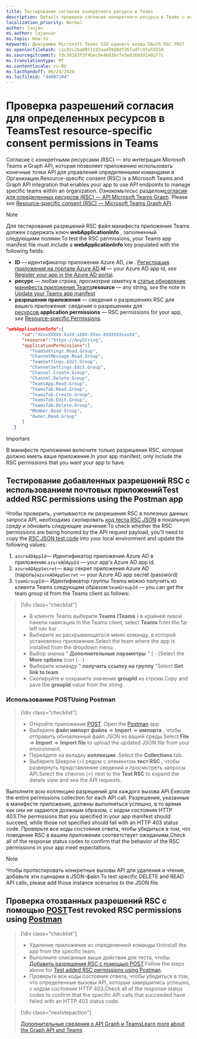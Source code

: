 ```yaml
---
title: Тестирование согласия конкретного ресурса в Teams
description: Details проверка согласия конкретного ресурса в Teams с использованием POST
localization_priority: Normal
author: laujan
ms.author: lajanuar
ms.topic: How-to
keywords: Диаграмма Microsoft Teams SSO единого входа OAuth RSC POST
ms.openlocfilehash: c1c02c2ba0051193aa459d0df26fadfc9fa55550
ms.sourcegitcommit: fdc50183f3f4bec9e4b83bcfe5e016b591402f7c
ms.translationtype: MT
ms.contentlocale: ru-RU
ms.lasthandoff: 06/24/2020
ms.locfileid: "44867104"
---
```

# <a name="test-resource-specific-consent-permissions--in-teams"></a><span data-ttu-id="cc14b-104">Проверка разрешений согласия для определенных ресурсов в Teams</span><span class="sxs-lookup"><span data-stu-id="cc14b-104">Test resource-specific consent permissions  in Teams</span></span>

<span data-ttu-id="cc14b-105">Согласие с конкретными ресурсами (RSC) — это интеграция Microsoft Teams и Graph API, которая позволяет приложению использовать конечные точки API для управления определенными командами в Организации.</span><span class="sxs-lookup"><span data-stu-id="cc14b-105">Resource-specific consent (RSC) is a Microsoft Teams and Graph API integration that enables your app to use API endpoints to manage specific teams within an organization.</span></span> <span data-ttu-id="cc14b-106">*Ознакомьтесь*с разделом[согласия для определенных ресурсов (RSC) — API Microsoft Teams Graph](resource-specific-consent.md).  </span><span class="sxs-lookup"><span data-stu-id="cc14b-106">Please *see*  [Resource-specific consent (RSC) — Microsoft Teams Graph API](resource-specific-consent.md).</span></span>

> [!NOTE]
><span data-ttu-id="cc14b-107">Для тестирования разрешений RSC файл манифеста приложения Teams должен содержать ключ **webApplicationInfo** , заполненный следующими полями:</span><span class="sxs-lookup"><span data-stu-id="cc14b-107">To test the RSC permissions, your Teams app manifest file must include a **webApplicationInfo** key populated with the following fields:</span></span>
>
> - <span data-ttu-id="cc14b-108">**ID** — идентификатор приложения Azure AD, *см* . [Регистрация приложения на портале Azure AD](resource-specific-consent.md#register-your-app-with-microsoft-identity-platform-via-the-azure-ad-portal).</span><span class="sxs-lookup"><span data-stu-id="cc14b-108">**id**  — your Azure AD app id, *see* [Register your app in the Azure AD portal](resource-specific-consent.md#register-your-app-with-microsoft-identity-platform-via-the-azure-ad-portal).</span></span>
> - <span data-ttu-id="cc14b-109">**ресурс** — любая строка, *просмотрев* заметку в [статье обновление манифеста приложения Teams](resource-specific-consent.md#update-your-teams-app-manifest)</span><span class="sxs-lookup"><span data-stu-id="cc14b-109">**resource**  — any string, *see* the note in  [Update your Teams app manifest](resource-specific-consent.md#update-your-teams-app-manifest)</span></span>
> - <span data-ttu-id="cc14b-110">**разрешения приложения** — сведения о разрешениях RSC для вашего *приложения: сведения* о разрешениях для [ресурсов](resource-specific-consent.md#resource-specific-permissions).</span><span class="sxs-lookup"><span data-stu-id="cc14b-110">**application permissions** — RSC permissions for  your app, *see* [Resource-specific Permissions](resource-specific-consent.md#resource-specific-permissions).</span></span>

```json
"webApplicationInfo":{
      "id":"XXxxXXXXX-XxXX-xXXX-XXxx-XXXXXXXxxxXX",
      "resource":"https://AnyString",
      "applicationPermissions":[
         "TeamSettings.Read.Group",
         "ChannelMessage.Read.Group",
         "TeamSettings.Edit.Group",
         "ChannelSettings.Edit.Group",
         "Channel.Create.Group",
         "Channel.Delete.Group",
         "TeamsApp.Read.Group",
         "TeamsTab.Read.Group",
         "TeamsTab.Create.Group",
         "TeamsTab.Edit.Group",
         "TeamsTab.Delete.Group",
         "Member.Read.Group",
         "Owner.Read.Group"
      ]
   }
```

>[!IMPORTANT]
><span data-ttu-id="cc14b-111">В манифесте приложения включите только разрешения RSC, которые должно иметь ваше приложение.</span><span class="sxs-lookup"><span data-stu-id="cc14b-111">In your app manifest, only include the RSC permissions that you want your app to have.</span></span>

## <a name="test-added-rsc-permissions-using-the-postman-app"></a><span data-ttu-id="cc14b-112">Тестирование добавленных разрешений RSC с использованием почтовых приложений</span><span class="sxs-lookup"><span data-stu-id="cc14b-112">Test added RSC permissions using the Postman app</span></span>

<span data-ttu-id="cc14b-113">Чтобы проверить, учитываются ли разрешения RSC в полезных данных запроса API, необходимо скопировать [код теста RSC JSON](test-rsc-json-file.md) в локальную среду и обновить следующие значения:</span><span class="sxs-lookup"><span data-stu-id="cc14b-113">To check whether the RSC permissions are being honored by the API request payload, you'll need to copy the [RSC JSON test code](test-rsc-json-file.md) into your local environment and update the following values:</span></span>

1. <span data-ttu-id="cc14b-114">`azureADAppId`— Идентификатор приложения Azure AD в приложении.</span><span class="sxs-lookup"><span data-stu-id="cc14b-114">`azureADAppId`  — your app's Azure AD app id.</span></span>
1. <span data-ttu-id="cc14b-115">`azureADAppSecret`— ваш секрет приложения Azure AD (пароль)</span><span class="sxs-lookup"><span data-stu-id="cc14b-115">`azureADAppSecret`  — your Azure AD app secret (password)</span></span>
1. <span data-ttu-id="cc14b-116">`teamGroupId`— Идентификатор группы Teams можно получить из клиента Teams следующим образом:</span><span class="sxs-lookup"><span data-stu-id="cc14b-116">`teamGroupId` — you can get the team group id from the Teams client as follows:</span></span>

> [!div class="checklist"]
>
> * <span data-ttu-id="cc14b-117">В клиенте Teams выберите **Teams (Teams** ) в крайней левой панели навигации.</span><span class="sxs-lookup"><span data-stu-id="cc14b-117">In the Teams client, select **Teams** from the far left nav bar .</span></span>
> * <span data-ttu-id="cc14b-118">Выберите из раскрывающегося меню команду, в которой установлено приложение.</span><span class="sxs-lookup"><span data-stu-id="cc14b-118">Select the team where the app is installed from the dropdown menu.</span></span>
> * <span data-ttu-id="cc14b-119">Выбор значка " **Дополнительные параметры** " (&#8943;)</span><span class="sxs-lookup"><span data-stu-id="cc14b-119">Select the **More options** icon (&#8943;)</span></span>
> * <span data-ttu-id="cc14b-120">Выберите команду " **получить ссылку на группу** "</span><span class="sxs-lookup"><span data-stu-id="cc14b-120">Select **Get link to team**</span></span> 
> * <span data-ttu-id="cc14b-121">Скопируйте и сохраните значение **groupId** из строки.</span><span class="sxs-lookup"><span data-stu-id="cc14b-121">Copy and save the **groupId** value from the string.</span></span>

### <a name="using-postman"></a><span data-ttu-id="cc14b-122">Использование POST</span><span class="sxs-lookup"><span data-stu-id="cc14b-122">Using Postman</span></span>

> [!div class="checklist"]
>
> * <span data-ttu-id="cc14b-123">Откройте приложение [POST](https://www.postman.com) .</span><span class="sxs-lookup"><span data-stu-id="cc14b-123">Open the [Postman](https://www.postman.com) app.</span></span>
> * <span data-ttu-id="cc14b-124">Выберите **файл импорт файла**  =>  **Import**  =>  **импорта** , чтобы отправить обновленный файл JSON из вашей среды.</span><span class="sxs-lookup"><span data-stu-id="cc14b-124">Select **File** => **Import** => **Import file** to upload the updated JSON file from your environment.</span></span>  
> * <span data-ttu-id="cc14b-125">Перейдите на вкладку **коллекции** .</span><span class="sxs-lookup"><span data-stu-id="cc14b-125">Select the **Collections** tab.</span></span> 
> * <span data-ttu-id="cc14b-126">Выберите Шеврон (>) рядом с элементом **тест RSC** , чтобы развернуть представление сведений и просмотреть запросы API.</span><span class="sxs-lookup"><span data-stu-id="cc14b-126">Select the chevron (>) next to the **Test RSC** to expand the details view and see the API requests.</span></span>

<span data-ttu-id="cc14b-127">Выполните всю коллекцию разрешений для каждого вызова API.</span><span class="sxs-lookup"><span data-stu-id="cc14b-127">Execute the entire permissions collection for each API call.</span></span> <span data-ttu-id="cc14b-128">Разрешения, указанные в манифесте приложения, должны выполняться успешно, в то время как они не задаются должным образом, с кодом состояния HTTP 403.</span><span class="sxs-lookup"><span data-stu-id="cc14b-128">The permissions that you specified in your app manifest should succeed, while those not specified should fail with an HTTP 403 status code.</span></span> <span data-ttu-id="cc14b-129">Проверьте все коды состояния ответа, чтобы убедиться в том, что поведение RSC в вашем приложении соответствует ожиданиям.</span><span class="sxs-lookup"><span data-stu-id="cc14b-129">Check all of the response status codes to confirm that the behavior of the RSC permissions in your app meet expectations.</span></span>

>[!NOTE]
><span data-ttu-id="cc14b-130">Чтобы протестировать конкретные вызовы API для удаления и чтения, добавьте эти сценарии в JSON-файл.</span><span class="sxs-lookup"><span data-stu-id="cc14b-130">To test specific DELETE and READ API calls, please add those instance scenarios to the JSON file.</span></span>

## <a name="test--revoked-rsc-permissions-using-postman"></a><span data-ttu-id="cc14b-131">Проверка отозванных разрешений RSC с помощью [POST](https://www.postman.com/)</span><span class="sxs-lookup"><span data-stu-id="cc14b-131">Test  revoked RSC permissions using [Postman](https://www.postman.com/)</span></span>

> [!div class="checklist"]
>
> * <span data-ttu-id="cc14b-132">Удаление приложения из определенной команды.</span><span class="sxs-lookup"><span data-stu-id="cc14b-132">Uninstall the app from the specific team.</span></span>
> * <span data-ttu-id="cc14b-133">Выполните описанные выше действия для теста, чтобы [Добавить разрешения RSC с помощью POST](#test-added-rsc-permissions-using-the-postman-app).</span><span class="sxs-lookup"><span data-stu-id="cc14b-133">Follow the steps above for [Test added RSC permissions using Postman](#test-added-rsc-permissions-using-the-postman-app).</span></span>
> * <span data-ttu-id="cc14b-134">Проверьте все коды состояния ответа, чтобы убедиться в том, что определенные вызовы API, которые завершились успешно, с кодом состояния HTTP 403.</span><span class="sxs-lookup"><span data-stu-id="cc14b-134">Check all of the response status codes to confirm that the specific API calls that succeeded have failed with an HTTP 403 status code.</span></span>

> [!div class="nextstepaction"]
>
> [<span data-ttu-id="cc14b-135">Дополнительные сведения о API Graph и Teams</span><span class="sxs-lookup"><span data-stu-id="cc14b-135">Learn more about the Graph API and Teams</span></span>](/graph/api/resources/teams-api-overview?view=graph-rest-1.0)
